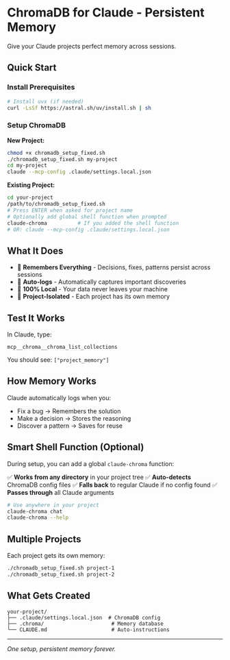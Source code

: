 # ChromaDB for Claude - Persistent Memory

Give your Claude projects perfect memory across sessions.

## Quick Start

### Install Prerequisites
```bash
# Install uvx (if needed)
curl -LsSf https://astral.sh/uv/install.sh | sh
```

### Setup ChromaDB

**New Project:**
```bash
chmod +x chromadb_setup_fixed.sh
./chromadb_setup_fixed.sh my-project
cd my-project
claude --mcp-config .claude/settings.local.json
```

**Existing Project:**
```bash
cd your-project
/path/to/chromadb_setup_fixed.sh
# Press ENTER when asked for project name
# Optionally add global shell function when prompted
claude-chroma          # If you added the shell function
# OR: claude --mcp-config .claude/settings.local.json
```

## What It Does

- 📝 **Remembers Everything** - Decisions, fixes, patterns persist across sessions
- 🔄 **Auto-logs** - Automatically captures important discoveries
- 💾 **100% Local** - Your data never leaves your machine
- 🎯 **Project-Isolated** - Each project has its own memory

## Test It Works

In Claude, type:
```
mcp__chroma__chroma_list_collections
```
You should see: `["project_memory"]`

## How Memory Works

Claude automatically logs when you:
- Fix a bug → Remembers the solution
- Make a decision → Stores the reasoning
- Discover a pattern → Saves for reuse

## Smart Shell Function (Optional)

During setup, you can add a global `claude-chroma` function:

✅ **Works from any directory** in your project tree
✅ **Auto-detects** ChromaDB config files
✅ **Falls back** to regular Claude if no config found
✅ **Passes through** all Claude arguments

```bash
# Use anywhere in your project
claude-chroma chat
claude-chroma --help
```

## Multiple Projects

Each project gets its own memory:
```bash
./chromadb_setup_fixed.sh project-1
./chromadb_setup_fixed.sh project-2
```

## What Gets Created

```
your-project/
├── .claude/settings.local.json  # ChromaDB config
├── .chroma/                      # Memory database
└── CLAUDE.md                     # Auto-instructions
```

---

*One setup, persistent memory forever.*